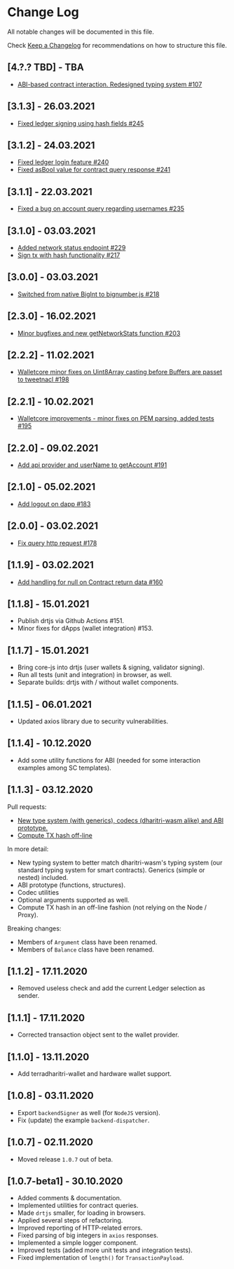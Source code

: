 # Change Log

All notable changes will be documented in this file.

Check [Keep a Changelog](http://keepachangelog.com/) for recommendations on how to structure this file.

## [4.?.? TBD] - TBA
 - [ABI-based contract interaction. Redesigned typing system #107](https://github.com/TerraDharitri/drt-deprecated-sdk-monorepo/pull/107)

## [3.1.3] - 26.03.2021
- [Fixed ledger signing using hash fields #245](https://github.com/TerraDharitri/drt-deprecated-sdk-monorepo/pull/245)

## [3.1.2] - 24.03.2021
- [Fixed ledger login feature #240](https://github.com/TerraDharitri/drt-deprecated-sdk-monorepo/pull/240)
- [Fixed asBool value for contract query response #241](https://github.com/TerraDharitri/drt-deprecated-sdk-monorepo/pull/241)

## [3.1.1] - 22.03.2021
- [Fixed a bug on account query regarding usernames #235](https://github.com/TerraDharitri/drt-deprecated-sdk-monorepo/pull/235)

## [3.1.0] - 03.03.2021
- [Added network status endpoint #229](https://github.com/TerraDharitri/drt-deprecated-sdk-monorepo/pull/229)
- [Sign tx with hash functionality #217](https://github.com/TerraDharitri/drt-deprecated-sdk-monorepo/pull/217)

## [3.0.0] - 03.03.2021
 - [Switched from native BigInt to bignumber.js #218](https://github.com/TerraDharitri/drt-deprecated-sdk-monorepo/pull/218)

## [2.3.0] - 16.02.2021
 - [Minor bugfixes and new getNetworkStats function #203](https://github.com/TerraDharitri/drt-deprecated-sdk-monorepo/pull/203)

## [2.2.2] - 11.02.2021
 - [Walletcore minor fixes on Uint8Array casting before Buffers are passet to tweetnacl #198](https://github.com/TerraDharitri/drt-deprecated-sdk-monorepo/pull/198)

## [2.2.1] - 10.02.2021
 - [Walletcore improvements - minor fixes on PEM parsing, added tests #195](https://github.com/TerraDharitri/drt-deprecated-sdk-monorepo/pull/195)

## [2.2.0] - 09.02.2021
 - [Add api provider and userName to getAccount #191](https://github.com/TerraDharitri/drt-deprecated-sdk-monorepo/pull/191)

## [2.1.0] - 05.02.2021
 - [Add logout on dapp #183](https://github.com/TerraDharitri/drt-deprecated-sdk-monorepo/pull/183)

## [2.0.0] - 03.02.2021
 - [Fix query http request #178](https://github.com/TerraDharitri/drt-deprecated-sdk-monorepo/pull/178)

## [1.1.9] - 03.02.2021
 - [Add handling for null on Contract return data #160](https://github.com/TerraDharitri/drt-deprecated-sdk-monorepo/pull/160)

## [1.1.8] - 15.01.2021

 - Publish drtjs via Github Actions #151.
 - Minor fixes for dApps (wallet integration) #153.

## [1.1.7] - 15.01.2021

- Bring core-js into drtjs (user wallets & signing, validator signing).
- Run all tests (unit and integration) in browser, as well.
- Separate builds: drtjs with / without wallet components.


## [1.1.5] - 06.01.2021
 - Updated axios library due to security vulnerabilities.

## [1.1.4] - 10.12.2020
 - Add some utility functions for ABI (needed for some interaction examples among SC templates).

## [1.1.3] - 03.12.2020

Pull requests:
 - [New type system (with generics), codecs (dharitri-wasm alike) and ABI prototype.](https://github.com/TerraDharitri/drt-deprecated-sdk-monorepo/pull/87)
 - [Compute TX hash off-line](https://github.com/TerraDharitri/drt-deprecated-sdk-monorepo/pull/93)

In more detail:
 - New typing system to better match dharitri-wasm's typing system (our standard typing system for smart contracts). Generics (simple or nested) included.
 - ABI prototype (functions, structures).
 - Codec utilities
 - Optional arguments supported as well.
 - Compute TX hash in an off-line fashion (not relying on the Node / Proxy).

Breaking changes:
 - Members of `Argument` class have been renamed.
 - Members of `Balance` class have been renamed.

## [1.1.2] - 17.11.2020
 - Removed useless check and add the current Ledger selection as sender.

## [1.1.1] - 17.11.2020
 - Corrected transaction object sent to the wallet provider.

## [1.1.0] - 13.11.2020
 - Add terradharitri-wallet and hardware wallet support.

## [1.0.8] - 03.11.2020
 - Export `backendSigner` as well (for `NodeJS` version).
 - Fix (update) the example `backend-dispatcher`.

## [1.0.7] - 02.11.2020
 - Moved release `1.0.7` out of beta.

## [1.0.7-beta1] - 30.10.2020

 - Added comments & documentation.
 - Implemented utilities for contract queries.
 - Made `drtjs` smaller, for loading in browsers.
 - Applied several steps of refactoring.
 - Improved reporting of HTTP-related errors.
 - Fixed parsing of big integers in `axios` responses.
 - Implemented a simple logger component.
 - Improved tests (added more unit tests and integration tests).
 - Fixed implementation of `length()` for `TransactionPayload`.
